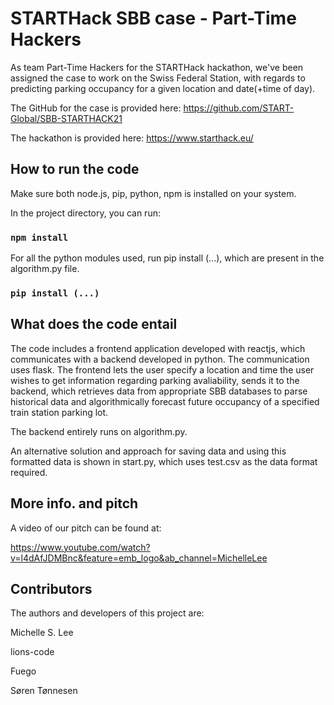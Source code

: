 # STARTHack SBB case - Part-Time Hackers

As team Part-Time Hackers for the STARTHack hackathon, we've been assigned the case to work on the Swiss Federal Station, with regards to predicting parking occupancy for a given location and date(+time of day).

The GitHub for the case is provided here:
https://github.com/START-Global/SBB-STARTHACK21

The hackathon is provided here:
https://www.starthack.eu/

## How to run the code

Make sure both node.js, pip, python, npm is installed on your system.

In the project directory, you can run:

### `npm install`
For all the python modules used, run pip install (...), which are present in the algorithm.py file.
### `pip install (...)`


## What does the code entail

The code includes a frontend application developed with reactjs, which communicates with a backend developed in python. The communication uses flask. The frontend lets the user specify a location and time the user wishes to get information regarding parking avaliability, sends it to the backend, which retrieves data from appropriate SBB databases to parse historical data and algorithmically forecast future occupancy of a specified train station parking lot.

The backend entirely runs on algorithm.py.

An alternative solution and approach for saving data and using this formatted data is shown in start.py, which uses test.csv as the data format required.

## More info. and pitch
A video of our pitch can be found at:

https://www.youtube.com/watch?v=l4dAfJDMBnc&feature=emb_logo&ab_channel=MichelleLee

## Contributors

The authors and developers of this project are:

Michelle S. Lee

lions-code

Fuego

Søren Tønnesen